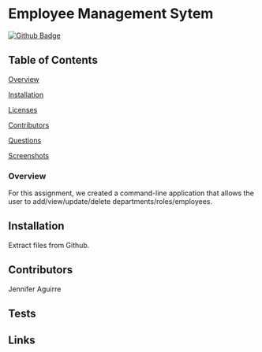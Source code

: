 # Employee Management Sytem

[![Github Badge](https://img.shields.io/badge/GitHub-Profile-blueviolet?style=plastic&logo=appveyor)](https://github.com/jenniferaguirre)


## Table of Contents


[Overview](#Overview)

[Installation](#Installation)

[Licenses](#Licenses)

[Contributors](#Contributors)

[Questions](#Questions)

[Screenshots](#Screenshots)

### Overview
For this assignment, we created a command-line application that allows the user to add/view/update/delete departments/roles/employees.


## Installation
Extract files from Github.


## Contributors

Jennifer Aguirre


## Tests

## Links


